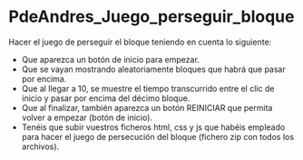 # PdeAndres_Juego_perseguir_bloque
Hacer el juego de perseguir el bloque teniendo en cuenta lo siguiente:

- Que aparezca un botón de inicio para empezar.
- Que se vayan mostrando aleatoriamente bloques que habrá que pasar por encima.
- Que al llegar a 10, se muestre el tiempo transcurrido entre el clic de inicio y pasar por encima del décimo bloque.
- Que al finalizar, también aparezca un botón REINICIAR que permita volver a empezar (botón de inicio).
- Tenéis que subir vuestros ficheros html, css y js que habéis empleado para hacer el juego de persecución del bloque (fichero zip con todos los archivos).

